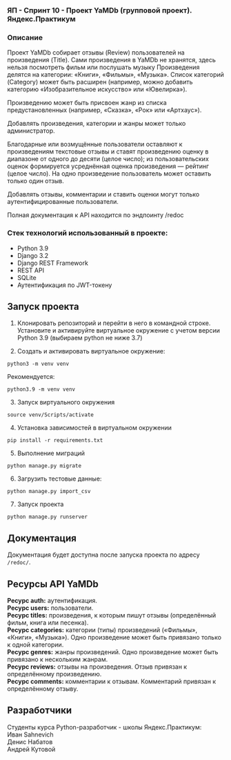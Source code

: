 ### ЯП - Спринт 10 - Проект YaMDb (групповой проект). Яндекс.Практикум
### Описание
Проект YaMDb собирает отзывы (Review) пользователей на произведения (Title).
Сами произведения в YaMDb не хранятся, здесь нельзя посмотреть фильм или послушать музыку
Произведения делятся на категории: «Книги», «Фильмы», «Музыка».
Список категорий (Category) может быть расширен (например, можно добавить категорию «Изобразительное искусство» или «Ювелирка»).

Произведению может быть присвоен жанр из списка предустановленных (например, «Сказка», «Рок» или «Артхаус»).

Добавлять произведения, категории и жанры может только администратор.

Благодарные или возмущённые пользователи оставляют к произведениям текстовые отзывы и ставят произведению оценку в диапазоне от одного до десяти (целое число); из пользовательских оценок формируется усреднённая оценка произведения — рейтинг (целое число). На одно произведение пользователь может оставить только один отзыв.

Добавлять отзывы, комментарии и ставить оценки могут только аутентифицированные пользователи.

Полная документация к API находится по эндпоинту /redoc

### Стек технологий использованный в проекте:
-   Python 3.9
-   Django 3.2
-   Django REST Framework
-   REST API
-   SQLite
-   Аутентификация по JWT-токену

## Запуск проекта
1. Клонировать репозиторий и перейти в него в командной строке.
Установите и активируйте виртуальное окружение c учетом версии Python 3.9 (выбираем python не ниже 3.7)

2. Cоздать и активировать виртуальное окружение:
```
python3 -m venv venv
```
Рекомендуется:
```
python3.9 -m venv venv
```
3. Запуск виртуального окружения
```
source venv/Scripts/activate
```
4. Установка зависимостей в виртуальном окружении
```
pip install -r requirements.txt
```

5. Выполнение миграций
```
python manage.py migrate
```
6. Загрузить тестовые данные:
```
python manage.py import_csv
```
7. Запуск проекта
```
python manage.py runserver
```

## Документация
Документация будет доступна после запуска проекта по адресу `/redoc/`.

## Ресурсы API YaMDb
**Ресурс auth:** аутентификация.  
**Ресурс users:** пользователи.  
**Ресурс titles:** произведения, к которым пишут отзывы (определённый фильм, книга или песенка).  
**Ресурс categories:** категории (типы) произведений («Фильмы», «Книги», «Музыка»). Одно произведение может быть привязано только к одной категории.  
**Ресурс genres:** жанры произведений. Одно произведение может быть привязано к нескольким жанрам.  
**Ресурс reviews:** отзывы на произведения. Отзыв привязан к определённому произведению.  
**Ресурс comments:** комментарии к отзывам. Комментарий привязан к определённому отзыву.

## Разработчики
Студенты курса Python-разработчик - школы Яндекс.Практикум:  
Иван Sahnevich  
Денис Набатов  
Андрей Кутовой  
